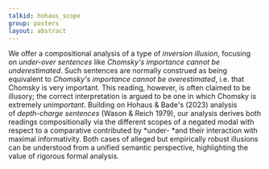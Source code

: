 ```yaml
---
talkid: hohaus_scope
group: posters
layout: abstract
---
```


We offer a compositional analysis of a type of *inversion illusion*, focusing on *under-over sentences* like *Chomsky's importance cannot be underestimated*. Such sentences are normally construed as being equivalent to *Chomsky's importance cannot be overestimated*, i.e. that Chomsky is very important. This reading, however, is often claimed to be illusory; the correct interpretation is argued to be one in which Chomsky is extremely *unimportant*. Building on Hohaus & Bade's (2023) analysis of *depth-charge sentences* (Wason & Reich 1979), our analysis derives both readings compositionally via the different scopes of a negated modal with respect to a comparative contributed by *under- *and their interaction with maximal informativity. Both cases of alleged but empirically robust illusions can be understood from a unified semantic perspective, highlighting the value of rigorous formal analysis.